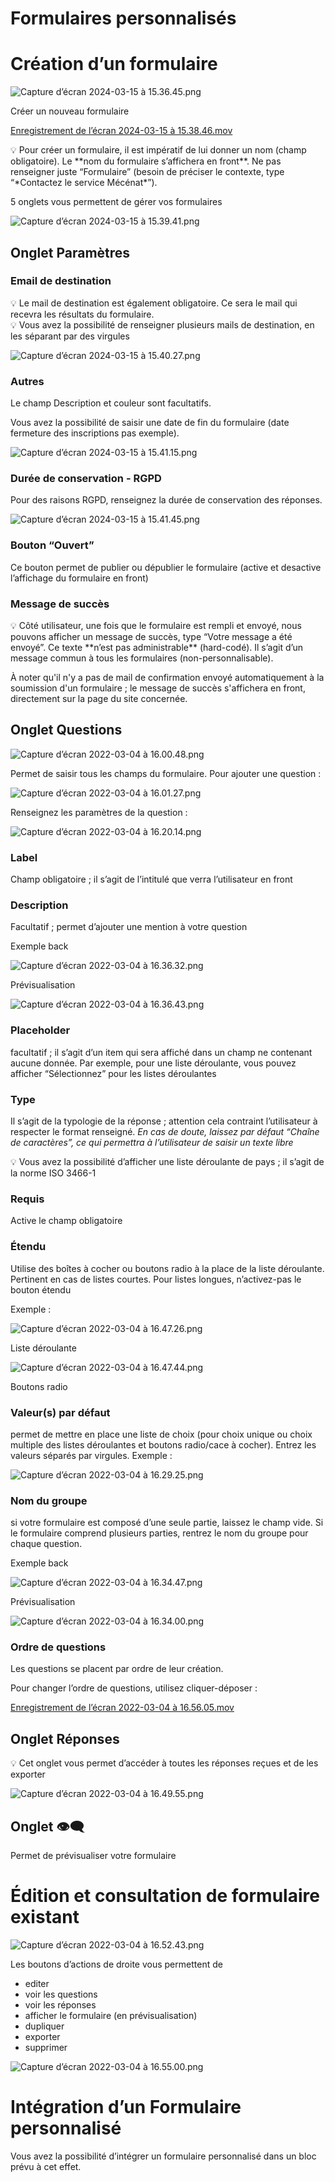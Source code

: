 # Formulaires personnalisés

# Création d’un formulaire

![Capture d’écran 2024-03-15 à 15.36.45.png](Formulaires%20personnalisés/Capture_decran_2024-03-15_a_15.36.45.png)

Créer un nouveau formulaire

[Enregistrement de l’écran 2024-03-15 à 15.38.46.mov](Formulaires%20personnalisés/Enregistrement_de_lecran_2024-03-15_a_15.38.46.mov)

<aside>
💡 Pour créer un formulaire, il est impératif de lui donner un nom (champ obligatoire). Le **nom du formulaire s’affichera en front**. Ne pas renseigner juste “Formulaire” (besoin de préciser le contexte, type “*Contactez le service Mécénat*”).

</aside>

5 onglets vous permettent de gérer vos formulaires

![Capture d’écran 2024-03-15 à 15.39.41.png](Formulaires%20personnalisés/Capture_decran_2024-03-15_a_15.39.41.png)

## Onglet Paramètres

### Email de destination

<aside>
💡 Le mail de destination est également obligatoire. Ce sera le mail qui recevra les résultats du formulaire.

</aside>

<aside>
💡 Vous avez la possibilité de renseigner plusieurs mails de destination, en les séparant par des virgules

</aside>

![Capture d’écran 2024-03-15 à 15.40.27.png](Formulaires%20personnalisés/Capture_decran_2024-03-15_a_15.40.27.png)

### Autres

Le champ Description et couleur sont facultatifs.

Vous avez la possibilité de saisir une date de fin du formulaire (date fermeture des inscriptions pas exemple).

![Capture d’écran 2024-03-15 à 15.41.15.png](Formulaires%20personnalisés/Capture_decran_2024-03-15_a_15.41.15.png)

### Durée de conservation - RGPD

Pour des raisons RGPD, renseignez la durée de conservation des réponses.

![Capture d’écran 2024-03-15 à 15.41.45.png](Formulaires%20personnalisés/Capture_decran_2024-03-15_a_15.41.45.png)

### Bouton “Ouvert”

Ce bouton permet de publier ou dépublier le formulaire (active et desactive l’affichage du formulaire en front)

### Message de succès

<aside>
💡 Côté utilisateur, une fois que le formulaire est rempli et envoyé, nous pouvons afficher un message de succès, type “Votre message a été envoyé”. Ce texte **n’est pas administrable** (hard-codé). Il s’agit d’un message commun à tous les formulaires (non-personnalisable).

</aside>

À noter qu'il n'y a pas de mail de confirmation envoyé automatiquement à la soumission d'un formulaire ; le message de succès s'affichera en front, directement sur la page du site concernée.

## Onglet Questions

![Capture d’écran 2022-03-04 à 16.00.48.png](Formulaires%20personnalisés/Capture_decran_2022-03-04_a_16.00.48.png)

Permet de saisir tous les champs du formulaire. Pour ajouter une question :

![Capture d’écran 2022-03-04 à 16.01.27.png](Formulaires%20personnalisés/Capture_decran_2022-03-04_a_16.01.27.png)

Renseignez les paramètres de la question :

![Capture d’écran 2022-03-04 à 16.20.14.png](Formulaires%20personnalisés/Capture_decran_2022-03-04_a_16.20.14.png)

### **Label**

Champ obligatoire ; il s’agit de l’intitulé que verra l’utilisateur en front

### **Description**

Facultatif ; permet d’ajouter une mention à votre question

Exemple back

![Capture d’écran 2022-03-04 à 16.36.32.png](Formulaires%20personnalisés/Capture_decran_2022-03-04_a_16.36.32.png)

Prévisualisation

![Capture d’écran 2022-03-04 à 16.36.43.png](Formulaires%20personnalisés/Capture_decran_2022-03-04_a_16.36.43.png)

### **Placeholder**

facultatif ; il s’agit d’un item qui sera affiché dans un champ ne contenant aucune donnée. Par exemple, pour une liste déroulante, vous pouvez afficher “Sélectionnez” pour les listes déroulantes

### **Type**

Il s’agit de la typologie de la réponse ; attention cela contraint l’utilisateur à respecter le format renseigné. *En cas de doute, laissez par défaut “Chaîne de caractères”, ce qui permettra à l’utilisateur de saisir un texte libre*

<aside>
💡 Vous avez la possibilité d’afficher une liste déroulante de pays ; il s’agit de la norme ISO 3466-1

</aside>

### **Requis**

Active le champ obligatoire

### **Étendu**

Utilise des boîtes à cocher ou boutons radio à la place de la liste déroulante. Pertinent en cas de listes courtes. Pour listes longues, n’activez-pas le bouton étendu

Exemple :

![Capture d’écran 2022-03-04 à 16.47.26.png](Formulaires%20personnalisés/Capture_decran_2022-03-04_a_16.47.26.png)

Liste déroulante

![Capture d’écran 2022-03-04 à 16.47.44.png](Formulaires%20personnalisés/Capture_decran_2022-03-04_a_16.47.44.png)

Boutons radio

### **Valeur(s) par défaut**

permet de mettre en place une liste de choix (pour choix unique ou choix multiple des listes déroulantes et boutons radio/cace à cocher). Entrez les valeurs séparés par virgules. Exemple :

![Capture d’écran 2022-03-04 à 16.29.25.png](Formulaires%20personnalisés/Capture_decran_2022-03-04_a_16.29.25.png)

### **Nom du groupe**

si votre formulaire est composé d’une seule partie, laissez le champ vide. Si le formulaire comprend plusieurs parties, rentrez le nom du groupe pour chaque question.

Exemple back

![Capture d’écran 2022-03-04 à 16.34.47.png](Formulaires%20personnalisés/Capture_decran_2022-03-04_a_16.34.47.png)

Prévisualisation

![Capture d’écran 2022-03-04 à 16.34.00.png](Formulaires%20personnalisés/Capture_decran_2022-03-04_a_16.34.00.png)

### Ordre de questions

Les questions se placent par ordre de leur création. 

Pour changer l’ordre de questions, utilisez cliquer-déposer :

[Enregistrement de l’écran 2022-03-04 à 16.56.05.mov](Formulaires%20personnalisés/Enregistrement_de_lecran_2022-03-04_a_16.56.05.mov)

## Onglet Réponses

<aside>
💡 Cet onglet vous permet d’accéder à toutes les réponses reçues et de les exporter

</aside>

![Capture d’écran 2022-03-04 à 16.49.55.png](Formulaires%20personnalisés/Capture_decran_2022-03-04_a_16.49.55.png)

## Onglet 👁️‍🗨️

Permet de prévisualiser votre formulaire 

# Édition et consultation de formulaire existant

![Capture d’écran 2022-03-04 à 16.52.43.png](Formulaires%20personnalisés/Capture_decran_2022-03-04_a_16.52.43.png)

Les boutons d’actions de droite vous permettent de

- editer
- voir les questions
- voir les réponses
- afficher le formulaire (en prévisualisation)
- dupliquer
- exporter
- supprimer

![Capture d’écran 2022-03-04 à 16.55.00.png](Formulaires%20personnalisés/Capture_decran_2022-03-04_a_16.55.00.png)

# Intégration d’un Formulaire personnalisé

Vous avez la possibilité d’intégrer un formulaire personnalisé dans un bloc prévu à cet effet.
